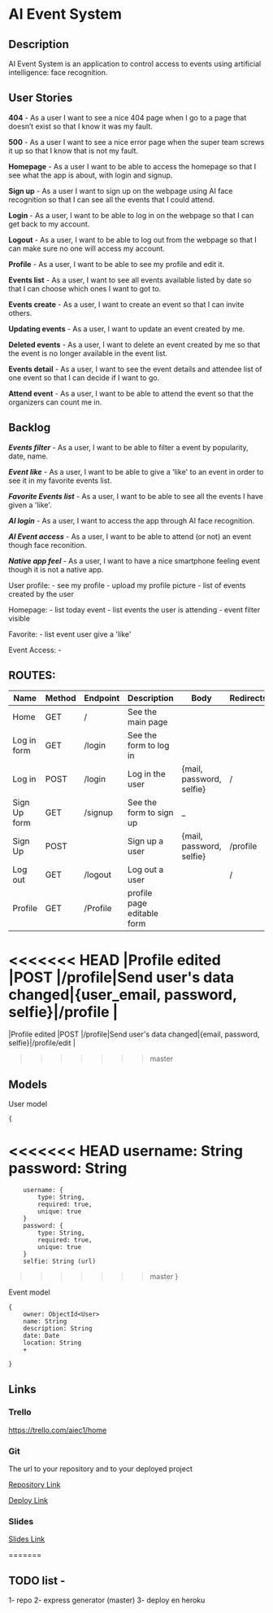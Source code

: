 # AI Event System


## Description

AI Event System is an application to control access to events using artificial intelligence: face recognition.

## User Stories

**404** - As a user I want to see a nice 404 page when I go to a page that doesn’t exist so that I know it was my fault.

**500** - As a user I want to see a nice error page when the super team screws it up so that I know that is not my fault.

**Homepage** - As a user I want to be able to access the homepage so that I see what the app is about, with login and signup.

**Sign up** - As a user I want to sign up on the webpage using AI face recognition so that I can see all the events that I could attend.

**Login** - As a user, I want to be able to log in on the webpage so that I can get back to my account.

**Logout** - As a user, I want to be able to log out from the webpage so that I can make sure no one will access my account.

**Profile** - As a user, I want to be able to see my profile and edit it.

**Events list** - As a user, I want to see all events available listed by date so that I can choose which ones I want to got to.

**Events create** - As a user, I want to create an event so that I can invite others.

**Updating events** - As a user, I want to update an event created by me.

**Deleted events** - As a user, I want to delete an event created by me so that the event is no longer available in the event list.

**Events detail** - As a user, I want to see the event details and attendee list of one event so that I can decide if I want to go.

**Attend event** - As a user, I want to be able to attend the event so that the organizers can count me in.

## Backlog

***Events filter*** - As a user, I want to be able to filter a event by popularity, date, name.

***Event like*** - As a user, I want to be able to give a 'like' to an event in order to see it in my favorite events list.

***Favorite Events list*** - As a user, I want to be able to see all the events I have given a 'like'.

***AI login*** - As a user, I want to access the app through AI face recognition.

***AI Event access*** - As a user, I want to be able to attend (or not) an event though face reconition.

***Native app feel*** - As a user, I want to have a nice smartphone feeling event though it is not a native app.

User profile: - see my profile - upload my profile picture - list of events created by the user 

Homepage: - list today event - list events the user is attending - event filter visible 

Favorite: - list event user give a 'like'

Event Access: - 

## ROUTES:

| Name            | Method | Endpoint| Description| Body| Redirects       |
| --------------- | ------ | ----------------------------- | ------------------------------------------------ | ------------------------------------- | --------------- |
| Home            | GET    | /                             | See the main page                                |                                       |                 |
| Log in form     | GET    | /login                        | See the form to log in                           |                                       |                 |
| Log in          | POST   | /login                        | Log in the user                                  | {mail, password, selfie}                      | /               |
| Sign Up form    | GET    | /signup                       | See the form to sign up                          	|_				|
|Sign Up		|POST|		|Sign up a user|{mail, password, selfie}|/profile|
|Log out	|GET	|/logout	|Log out a user	|	|/	|
|Profile	|GET	|/Profile	|profile page editable form	|	|	|
<<<<<<< HEAD
|Profile edited	|POST	|/profile|Send user's data changed|{user_email, password, selfie}|/profile	|
=======
|Profile edited	|POST	|/profile|Send user's data changed|{email, password, selfie}|/profile/edit	|
>>>>>>> master

## Models

User model

    {
<<<<<<< HEAD
    	username: String
    	password: String
=======
    	username: {
            type: String,
            required: true,
            unique: true
        }
    	password: {
            type: String,
            required: true,
            unique: true
        }
        selfie: String (url)
>>>>>>> master
    }

Event model

    { 
    	owner: ObjectId<User>
    	name: String
    	description: String
    	date: Date
    	location: String
    	+
    
    }

## Links

### Trello

https://trello.com/aiec1/home

### Git

The url to your repository and to your deployed project

[Repository Link](https://github.com/msallito510/AIEventSystem)

[Deploy Link](http://heroku.com/)

### Slides

[Slides Link](http://slides.com/)

=======
## TODO list -
1- repo
2- express generator (master)
3- deploy en heroku
